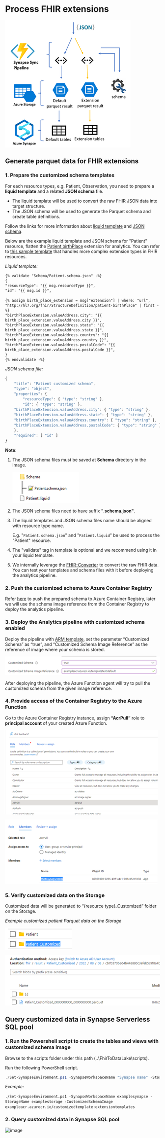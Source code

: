 # Process FHIR extensions  

 ![image](./assets/ProcessExtensions.png)

## Generate parquet data for FHIR extensions

### 1.	Prepare the customized schema templates
For each resource types, e.g. Patient, Observation, you need to prepare a **liquid template** and a related **JSON schema** file. 

- The liquid template will be used to convert the raw FHIR JSON data into target structure.
- The JSON schema will be used to generate the Parquet schema and create table definitions.

Follow the links for more information about [liquid template](http://dotliquidmarkup.org/) and [JSON schema](https://json-schema.org/learn/getting-started-step-by-step).

Below are the example liquid template and JSON schema for "Patient" resource, flatten the [Patient birthPlace](https://build.fhir.org/extension-patient-birthplace.html) extension for analytics. You can refer to [this sample template](./Sample-Liquid-Templates-Fhir-Extension.md) that handles more complex extension types in FHIR resources. 

_Liquid template:_
```liquid
{% validate "Schema/Patient.schema.json" -%}
{
"resourceType": "{{ msg.resourceType }}",
"id": "{{ msg.id }}",

{% assign birth_place_extension = msg["extension"] | where: "url", "http://hl7.org/fhir/StructureDefinition/patient-birthPlace" | first -%}
"birthPlaceExtension.valueAddress.city": "{{ birth_place_extension.valueAddress.city }}",
"birthPlaceExtension.valueAddress.state": "{{ birth_place_extension.valueAddress.state }}",
"birthPlaceExtension.valueAddress.country": "{{ birth_place_extension.valueAddress.country }}",
"birthPlaceExtension.valueAddress.postalCode": "{{ birth_place_extension.valueAddress.postalCode }}",
}
{% endvalidate -%}

```

_JSON schema file:_

```javascript
{
    "title": "Patient customized schema",
    "type": "object",
    "properties": {
        "resourceType": { "type": "string" },
        "id": { "type": "string" },
	"birthPlaceExtension.valueAddress.city": { "type": "string" },
	"birthPlaceExtension.valueAddress.state": { "type": "string" },
	"birthPlaceExtension.valueAddress.country": { "type": "string" },
	"birthPlaceExtension.valueAddress.postalCode": { "type": "string" }
    },
    "required": [ "id" ]
}
```

**Note**:
1. The JSON schema files must be saved at **Schema** directory in the image.
	 
	 ![image](./assets/LiquidDirectory.png)

2. The JSON schema files need to have suffix **".schema.json"**.

3. The liquid templates and JSON schema files name should be aligned with resource type name. 
   
    E.g. "```Patient.schema.json```" and "```Patient.liquid```" be used to process the "Patient" resource.

4. The "validate" tag in template is optional and we recommend using it in your liquid template.
5. We internally leverage the [FHIR-Converter](https://github.com/microsoft/FHIR-Converter) to convert the raw FHIR data. You can test your templates and schema files with it before deploying the analytics pipeline.

### 2.	Push the customized schema to Azure Container Registry
Refer [here](https://github.com/microsoft/FHIR-Converter/blob/main/docs/TemplateManagementCLI.md) to push the prepared schema to Azure Container Registry, later we will use the schema image reference from the Container Registry to deploy the analytics pipeline.

### 3.	Deploy the Analytics pipeline with customized schema enabled
Deploy the pipeline with [ARM template](https://github.com/microsoft/FHIR-Analytics-Pipelines/blob/main/FhirToDataLake/deploy/templates/FhirSynapsePipelineTemplate.json), set the parameter “Customized Schema” as “true”, and “Customized Schema Image Reference” as the reference of image where your schema is stored.

 ![image](./assets/DeploymentTemplate.png)

After deploying the pipeline, the Azure Function agent will try to pull the customized schema from the given image reference.

### 4.	Provide access of the Container Registry to the Azure Function
Go to the Azure Container Registry instance, assign **“AcrPull”** role to **principal account** of your created Azure Function.
 
 ![image](./assets/AccessRole.png)

 ![image](./assets/AssignAccess.png)


### 5.	Verify customized data on the Storage

Customized data will be generated to “{resource type}_Customized” folder on the Storage.

_Example customized patient Parquet data on the Storage_

 ![image](./assets/ExampleParquetData.png)

 ![image](./assets/ExampleParquetData2.png)

## Query customized data in Synapse Serverless SQL pool

### 1.	Run the Powershell script to create the tables and views with customized schema image

Browse to the scripts folder under this path (..\FhirToDataLake\scripts).

Run the following PowerShell script.

```Powershell
./Set-SynapseEnvironment.ps1 -SynapseWorkspaceName "Synapse name" -StorageName "Storage name" -CustomizedSchemaImage "Schema image reference"
```

_Example:_

```./Set-SynapseEnvironment.ps1 -SynapseWorkspaceName examplesynapse -StorageName examplestorage -CustomizedSchemaImage exampleacr.azurecr.io/customizedtemplate:extensiontemplates```

### 2.	Query customized data in Synapse SQL pool

 ![image](./assets/QuerySynapsePool.png)
